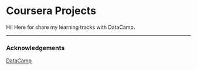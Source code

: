 
# Coursera Projects
Hi! Here for share my learning tracks with DataCamp. 












<hr>



### Acknowledgements
[DataCamp](https://www.datacamp.com/) 


